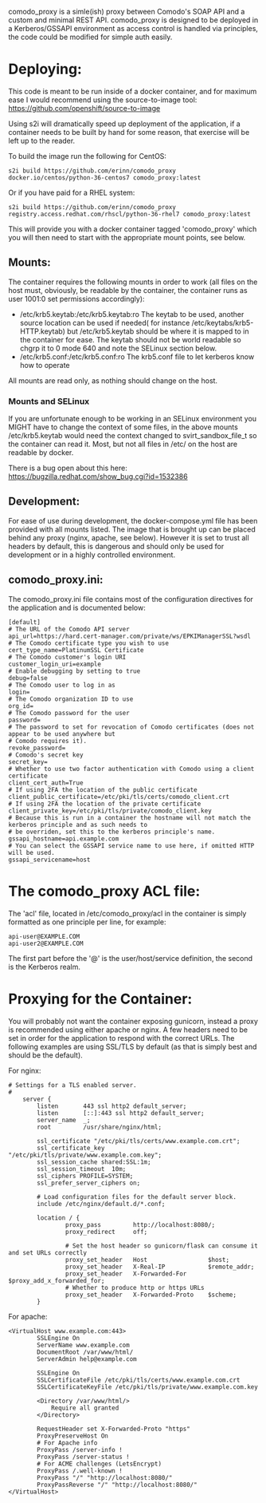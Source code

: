 comodo_proxy is a simle(ish) proxy between Comodo's SOAP API and a custom and minimal REST API. comodo_proxy
is designed to be deployed in a Kerberos/GSSAPI environment as access control is handled via principles, the code
could be modified for simple auth easily. 

# Deploying:
This code is meant to be run inside of a docker container, and for maximum ease I would recommend using the 
source-to-image tool: https://github.com/openshift/source-to-image

Using s2i will dramatically speed up deployment of the application, if a container needs to be built by hand 
for some reason, that exercise will be left up to the reader.

To build the image run the following for CentOS:

    s2i build https://github.com/erinn/comodo_proxy docker.io/centos/python-36-centos7 comodo_proxy:latest

Or if you have paid for a RHEL system:

    s2i build https://github.com/erinn/comodo_proxy registry.access.redhat.com/rhscl/python-36-rhel7 comodo_proxy:latest

This will provide you with a docker container tagged 'comodo_proxy' which you will then need to start with the
appropriate mount points, see below.

## Mounts:
The container requires the following mounts in order to work (all files on the host must, obviously, 
be readable by the container, the container runs as user 1001:0 set permissions accordingly):
- /etc/krb5.keytab:/etc/krb5.keytab:ro
The keytab to be used, another source location can be used if needed( for instance /etc/keytabs/krb5-HTTP.keytab) but 
/etc/krb5.keytab should be where it is mapped to in the container for ease. The keytab should not be world readable
so chgrp it to 0 mode 640 and note the SELinux section below.
- /etc/krb5.conf:/etc/krb5.conf:ro
The krb5.conf file to let kerberos know how to operate

All mounts are read only, as nothing should change on the host.

### Mounts and SELinux
If you are unfortunate enough to be working in an SELinux environment you MIGHT have to change the context of 
some files, in the above mounts /etc/krb5.keytab would need the context changed to svirt_sandbox_file_t so the container
can read it. Most, but not all files in /etc/ on the host are readable by docker.

There is a bug open about this here: https://bugzilla.redhat.com/show_bug.cgi?id=1532386

## Development:
For ease of use during development, the docker-compose.yml file has been provided with all mounts listed. The image
that is brought up can be placed behind any proxy (nginx, apache, see below). However it is set to trust all headers
by default, this is dangerous and should only be used for development or in a highly controlled environment.

## comodo_proxy.ini:
The comodo_proxy.ini file contains most of the configuration directives for the application and is documented below:

    [default]
    # The URL of the Comodo API server
    api_url=https://hard.cert-manager.com/private/ws/EPKIManagerSSL?wsdl
    # The Comodo certificate type you wish to use
    cert_type_name=PlatinumSSL Certificate
    # The Comodo customer's login URI
    customer_login_uri=example
    # Enable debugging by setting to true
    debug=false
    # The Comodo user to log in as
    login=
    # The Comodo organization ID to use
    org_id=
    # The Comodo password for the user
    password=
    # The password to set for revocation of Comodo certificates (does not appear to be used anywhere but 
    # Comodo requires it).
    revoke_password=
    # Comodo's secret key
    secret_key=
    # Whether to use two factor authentication with Comodo using a client certificate
    client_cert_auth=True
    # If using 2FA the location of the public certificate
    client_public_certificate=/etc/pki/tls/certs/comodo_client.crt
    # If using 2FA the location of the private certificate
    client_private_key=/etc/pki/tls/private/comodo_client.key
    # Because this is run in a container the hostname will not match the kerberos principle and as such needs to 
    # be overriden, set this to the kerberos principle's name.
    gssapi_hostname=api.example.com
    # You can select the GSSAPI service name to use here, if omitted HTTP will be used.
    gssapi_servicename=host

# The comodo_proxy ACL file:
The 'acl' file, located in /etc/comodo_proxy/acl in the container is simply formatted as one principle per line, for
example:

    api-user@EXAMPLE.COM
    api-user2@EXAMPLE.COM

The first part before the '@' is the user/host/service definition, the second is the Kerberos realm.

# Proxying for the Container:
You will probably not want the container exposing gunicorn, instead a proxy is recommended using either apache or nginx.
A few headers need to be set in order for the application to respond with the correct URLs. The following examples are
using SSL/TLS by default (as that is simply best and should be the default).

For nginx:

    # Settings for a TLS enabled server.
    #
        server {
            listen       443 ssl http2 default_server;
            listen       [::]:443 ssl http2 default_server;
            server_name  _;
            root         /usr/share/nginx/html;
    
            ssl_certificate "/etc/pki/tls/certs/www.example.com.crt";
            ssl_certificate_key "/etc/pki/tls/private/www.example.com.key";
            ssl_session_cache shared:SSL:1m;
            ssl_session_timeout  10m;
            ssl_ciphers PROFILE=SYSTEM;
            ssl_prefer_server_ciphers on;
    
            # Load configuration files for the default server block.
            include /etc/nginx/default.d/*.conf;
    
            location / {
                    proxy_pass         http://localhost:8080/;
                    proxy_redirect     off;
    
                    # Set the host header so gunicorn/flask can consume it and set URLs correctly
                    proxy_set_header   Host                 $host;
                    proxy_set_header   X-Real-IP            $remote_addr;
                    proxy_set_header   X-Forwarded-For      $proxy_add_x_forwarded_for;
                    # Whether to produce http or https URLs
                    proxy_set_header   X-Forwarded-Proto    $scheme;
            }
            
For apache:

    <VirtualHost www.example.com:443>
            SSLEngine On
            ServerName www.example.com
            DocumentRoot /var/www/html/
            ServerAdmin help@example.com
    
            SSLEngine On
            SSLCertificateFile /etc/pki/tls/certs/www.example.com.crt
            SSLCertificateKeyFile /etc/pki/tls/private/www.example.com.key
    
            <Directory /var/www/html/>
                Require all granted
            </Directory>
    
            RequestHeader set X-Forwarded-Proto "https"
            ProxyPreserveHost On
            # For Apache info
            ProxyPass /server-info !
            ProxyPass /server-status !
            # For ACME challenges (LetsEncrypt)
            ProxyPass /.well-known !
            ProxyPass "/" "http://localhost:8080/"
            ProxyPassReverse "/" "http://localhost:8080/"
    </VirtualHost>